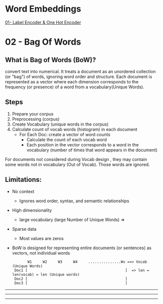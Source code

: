 # Word Embeddings

[01- Label Encoder & One Hot Encoder](https://github.com/Fawzy-AI-Explorer/NLP-Tea/tree/main/02-Word%20Embeddings/2.1-Label%20Encoder%20and%20One%20Hot%20Encoder)
<br>

# 02 - Bag Of Words

## What is Bag of Words (BoW)?

convert text into numerical. It treats a document as an unordered collection (or "bag") of words, ignoring word order and structure. Each document is represented as a vector where each dimension corresponds to the frequency (or presence) of a word from a vocabulary(Unique Words). 



## Steps

1. Prepare your corpus  
2. Preprocessing (corpus)  
3. Create Vocabulary (unique words in the corpus)  
4. Calculate count of vocab words (histogram) in each document  
   - For Each Doc: create a vector of word counts
     - Calculate the count of each vocab word 
     - Each position in the vector corresponds to a word in the vocabulary (number of times that word appears in the document)


For documents not considered during Vocab design , they may contain some words not in vocabulary (Out of Vocab). Those words are ignored.


## Limitations:
-  No context
    -  Ignores word order, syntax, and semantic relationships 
-  High dimensionality
    -  large vocabulary (large Number of Unique Words) => 
-  Sparse data
    -  Most values are zeros
-  BoW is designed for representing entire documents (or sentences) as vectors, not individual words



              W1     W2     W3     W4     ...............Wv ==> Vocab (Unique Words)
        Doc1 [                                             ]  => len = len(vocab) = len (Unique words)                  
        Doc2 [                                             ]
        Doc3 [                                             ] 

---
---
---












